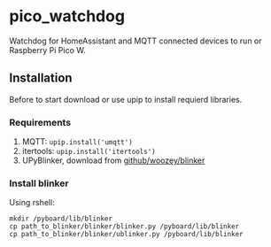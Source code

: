 # pico_watchdog
Watchdog for HomeAssistant and MQTT connected devices to run or Raspberry Pi Pico W.

## Installation
Before to start download or use upip to install requierd libraries.

### Requirements
1. MQTT: `upip.install('umqtt')`
2. itertools: `upip.install('itertools')`
3. UPyBlinker, download from [github/woozey/blinker](https://github.com/woozey/blinker)

### Install blinker
Using rshell: 
```
mkdir /pyboard/lib/blinker
cp path_to_blinker/blinker/blinker.py /pyboard/lib/blinker
cp path_to_blinker/blinker/ublinker.py /pyboard/lib/blinker
```
